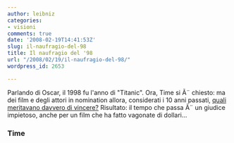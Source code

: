 ```yaml
---
author: leibniz
categories:
- visioni
comments: true
date: '2008-02-19T14:41:53Z'
slug: il-naufragio-del-98
title: Il naufragio del '98
url: "/2008/02/19/il-naufragio-del-98/"
wordpress_id: 2653

---
```

Parlando di Oscar, il 1998 fu l'anno di "Titanic". Ora, Time si Ã¨ chiesto: ma dei film e degli attori in nomination allora, considerati i 10 anni passati, [quali meritavano davvero di vincere?](http://www.time.com/time/specials/2007/article/0,28804,1713773_1713772,00.html?xid=rss-topstories) Risultato: il tempo che passa Ã¨ un giudice impietoso, anche per un film che ha fatto vagonate di dollari...


### Time
